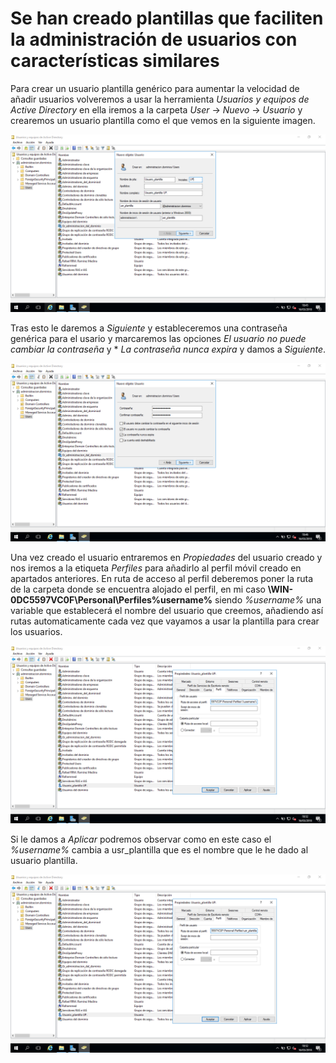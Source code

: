 # Se han creado plantillas que faciliten la administración de usuarios con características similares

Para crear un usuario plantilla genérico para aumentar la velocidad de añadir usuarios volveremos a usar la herramienta *Usuarios y equipos de Active Directory* en ella iremos a la carpeta *User* -> *Nuevo* -> *Usuario* y crearemos un usuario plantilla como el que vemos en la siguiente imagen.

![alt text](https://github.com/raframmed/administracion_de_dominios/blob/master/assets/images/e/usr_plantilla.png "Creando usuario plantilla")

Tras esto le daremos a *Siguiente* y estableceremos una contraseña genérica para el usario y marcaremos las opciones *El usuario no puede cambiar la contraseña* y * *La contraseña nunca expira* y damos a *Siguiente*.

![alt text](https://github.com/raframmed/administracion_de_dominios/blob/master/assets/images/e/usr_plantilla2.png "Creando usuario plantilla")

Una vez creado el usuario entraremos en *Propiedades* del usuario creado y nos iremos a la etiqueta *Perfiles* para añadirlo al perfil móvil creado en apartados anteriores. En ruta de acceso al perfil deberemos poner la ruta de la carpeta donde se encuentra alojado el perfil, en mi caso **\\WIN-0DC5597VC0F\Personal\Perfiles\%username%** siendo *%username%* una variable que establecerá el nombre del usuario que creemos, añadiendo así rutas automaticamente cada vez que vayamos a usar la plantilla para crear los usuarios.

![alt text](https://github.com/raframmed/administracion_de_dominios/blob/master/assets/images/e/usr_plantilla3.png "Creando usuario plantilla")

Si le damos a *Aplicar* podremos observar como en este caso el *%username%* cambia a usr_plantilla que es el nombre que le he dado al usuario plantilla.

![alt text](https://github.com/raframmed/administracion_de_dominios/blob/master/assets/images/e/usr_plantilla4.png "Creando usuario plantilla")
